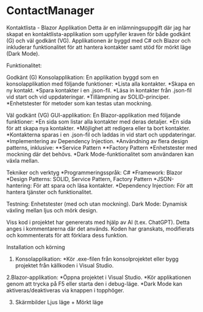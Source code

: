 # ContactManager


Kontaktlista - Blazor Applikation
Detta är en inlämningsuppgift där jag har skapat en kontaktlista-applikation som uppfyller kraven för både godkänt (G) och väl godkänt (VG). Applikationen är byggd med C# och Blazor och inkluderar funktionalitet för att hantera kontakter samt stöd för mörkt läge (Dark Mode).

Funktionalitet:

Godkänt (G)
Konsolapplikation: 
    En applikation byggd som en konsolapplikation med följande funktioner:
    *Lista alla kontakter.
    *Skapa en ny kontakt.
    *Spara kontakter i en .json-fil.
    *Läsa in kontakter från .json-fil vid start och vid uppdateringar.
    *Tillämpning av SOLID-principer.
    *Enhetstester för metoder som kan testas utan mockning.

Väl godkänt (VG)
GUI-applikation: En Blazor-applikation med följande funktioner:
    *En sida som listar alla kontakter med deras detaljer.
    *En sida för att skapa nya kontakter.
    *Möjlighet att redigera eller ta bort kontakter.
    *Kontakterna sparas i en .json-fil och laddas in vid start och uppdateringar.
    *Implementering av Dependency Injection.
    *Användning av flera design patterns, inklusive:
      **Service Pattern
      **Factory Pattern
    *Enhetstester med mockning där det behövs.
    *Dark Mode-funktionalitet som användaren kan växla mellan.

Tekniker och verktyg
    *Programmeringsspråk: C#
    *Framework: Blazor
    *Design Patterns: SOLID, Service Pattern, Factory Pattern
    *JSON-hantering: För att spara och läsa kontakter.
    *Dependency Injection: För att hantera tjänster och funktionalitet.

Testning: Enhetstester (med och utan mockning).
Dark Mode: Dynamisk växling mellan ljus och mörk design.



Viss kod i projektet har genererats med hjälp av AI (t.ex. ChatGPT). Detta anges i kommentarerna där det används. Koden har granskats, modifierats och kommenterats för att förklara dess funktion.

Installation och körning

1. Konsolapplikation:
    *Kör .exe-filen från konsolprojektet eller bygg projektet från källkoden i Visual Studio.

2.Blazor-applikation:
    *Öppna projektet i Visual Studio.
    *Kör applikationen genom att trycka på F5 eller starta den i debug-läge.
    *Dark Mode kan aktiveras/deaktiveras via knappen i topphöger.

3. Skärmbilder
Ljus läge + Mörkt läge

